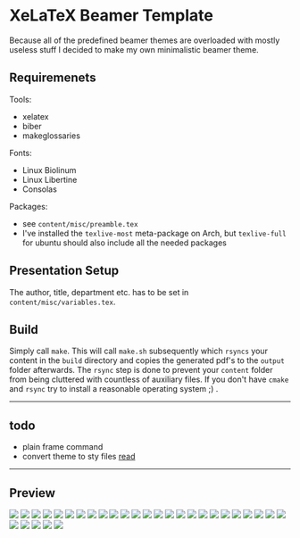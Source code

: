 # XeLaTeX Beamer Template

Because all of the predefined beamer themes are overloaded with mostly useless stuff I decided to make my own minimalistic beamer theme.

## Requiremenets

Tools:

- xelatex
- biber
- makeglossaries

Fonts:

- Linux Biolinum
- Linux Libertine
- Consolas

Packages:

- see `content/misc/preamble.tex`
- I've installed the `texlive-most` meta-package on Arch, but `texlive-full` for ubuntu should also include all the needed packages

## Presentation Setup

The author, title, department etc. has to be set in `content/misc/variables.tex`.

## Build

Simply call `make`. This will call `make.sh` subsequently which `rsyncs` your content in the `build` directory and copies the generated pdf's to the `output` folder afterwards. The `rsync` step is done to prevent your `content` folder from being cluttered with countless of auxiliary files. If you don't have `cmake` and `rsync` try to install a reasonable operating system ;) .

---

## todo

- plain frame command
- convert theme to sty files [read](http://tex.stackexchange.com/questions/146529/design-a-custom-beamer-theme-from-scratch)

---

## Preview

![](page-01.png)
![](page-02.png)
![](page-03.png)
![](page-04.png)
![](page-05.png)
![](page-06.png)
![](page-07.png)
![](page-08.png)
![](page-09.png)
![](page-10.png)
![](page-11.png)
![](page-12.png)
![](page-13.png)
![](page-14.png)
![](page-15.png)
![](page-16.png)
![](page-17.png)
![](page-18.png)
![](page-19.png)
![](page-20.png)
![](page-21.png)
![](page-22.png)
![](page-23.png)
![](page-24.png)
![](page-25.png)
![](page-26.png)
![](page-27.png)
![](page-28.png)
![](page-29.png)
![](page-30.png)
